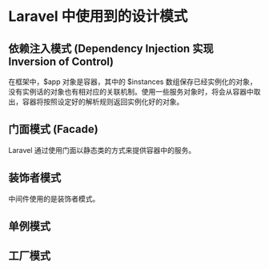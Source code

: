 # Laravel 中使用到的设计模式

## 依赖注入模式 (Dependency Injection 实现 Inversion of Control)

在框架中，$app 对象是容器，其中的 $instances 数组保存已经实例化的对象，没有实例话的对象也有相对应的关联机制。使用一些服务对象时，将会从容器中取出，容器将按照设定好的解析规则返回实例化好的对象。

## 门面模式 (Facade)

Laravel 通过使用门面以静态类的方式来提供容器中的服务。

## 装饰者模式

中间件使用的是装饰者模式。

## 单例模式

## 工厂模式
